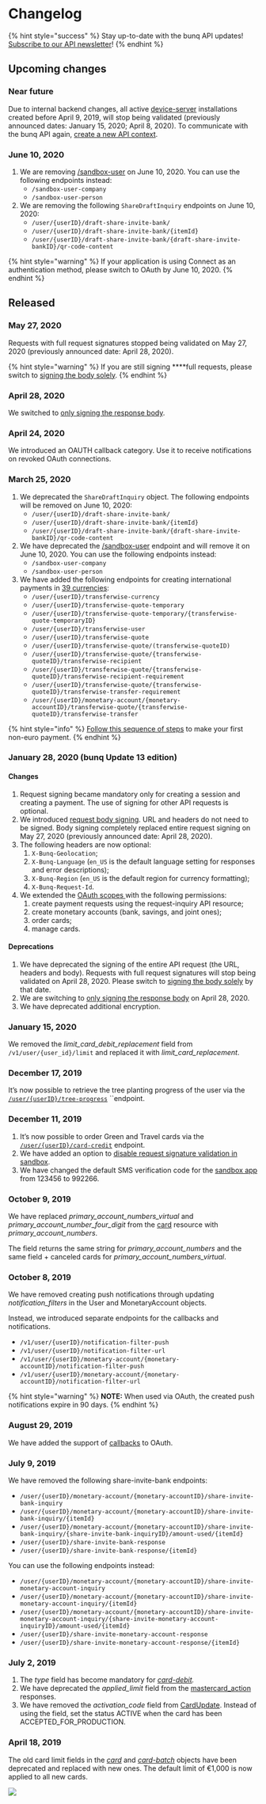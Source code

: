 # Changelog

{% hint style="success" %}
Stay up-to-date with the bunq API updates! [Subscribe to our API newsletter](https://bunq.us8.list-manage.com/subscribe?u=c00d0d6daea4e1cf7c863d52e&id=b08680cdc7)!
{% endhint %}

## Upcoming changes

### Near future

Due to internal backend changes, all active [device-server](https://doc.bunq.com/#/device-server/Create_DeviceServer) installations created before April 9, 2019, will stop being validated \(previously announced dates: January 15, 2020; April 8, 2020\). To communicate with the bunq API again, [create a new API context](https://beta.doc.bunq.com/basics/authentication#creating-api-context).

### June 10, 2020

1. We are removing [/sandbox-user](https://doc.bunq.com/#/sandbox-user/Create_SandboxUser) on June 10, 2020. You can use the following endpoints instead:
   * `/sandbox-user-company`
   * `/sandbox-user-person`
2. We are removing the following `ShareDraftInquiry` endpoints on June 10, 2020:
   * `/user/{userID}/draft-share-invite-bank/`
   * `/user/{userID}/draft-share-invite-bank/{itemId}`
   * `/user/{userID}/draft-share-invite-bank/{draft-share-invite-bankID}/qr-code-content`

{% hint style="warning" %}
If your application is using Connect as an authentication method, please switch to OAuth by June 10, 2020.
{% endhint %}

## Released

### May 27, 2020

Requests with full request signatures stopped being validated on May 27, 2020 \(previously announced date: April 28, 2020\). 

{% hint style="warning" %}
If you are still signing ****full requests, please switch to [signing the body solely](https://beta.doc.bunq.com/basics/authentication/signing).
{% endhint %}

### April 28, 2020

We switched to [only signing the response body](https://beta.doc.bunq.com/basics/authentication/signing#response-verifying-example). 

### April 24, 2020

We introduced an OAUTH callback category. Use it to receive notifications on revoked OAuth connections.

### March 25, 2020

1. We deprecated the `ShareDraftInquiry` object. The following endpoints will be removed on June 10, 2020:
   * `/user/{userID}/draft-share-invite-bank/`
   * `/user/{userID}/draft-share-invite-bank/{itemId}`
   * `/user/{userID}/draft-share-invite-bank/{draft-share-invite-bankID}/qr-code-content`
2. We have deprecated the [/sandbox-user](https://doc.bunq.com/#/sandbox-user/Create_SandboxUser) endpoint and will remove it on June 10, 2020. You can use the following endpoints instead:
   * `/sandbox-user-company`
   * `/sandbox-user-person`
3. We have added the following endpoints for creating international payments in [39 currencies](https://together.bunq.com/d/5185-transferwise-currencies/2):
   * `/user/{userID}/transferwise-currency`
   * `/user/{userID}/transferwise-quote-temporary`
   * `/user/{userID}/transferwise-quote-temporary/{transferwise-quote-temporaryID}`
   * `/user/{userID}/transferwise-user`
   * `/user/{userID}/transferwise-quote`
   * `/user/{userID}/transferwise-quote/(transferwise-quoteID)`
   * `/user/{userID}/transferwise-quote/{transferwise-quoteID}/transferwise-recipient`
   * `/user/{userID}/transferwise-quote/{transferwise-quoteID}/transferwise-recipient-requirement`
   * `/user/{userID}/transferwise-quote/{transferwise-quoteID}/transferwise-transfer-requirement`
   * `/user/{userID}/monetary-account/{monetary-accountID}/transferwise-quote/{transferwise-quoteID}/transferwise-transfer`

{% hint style="info" %}
[Follow this sequence of steps](https://beta.doc.bunq.com/quickstart/transferwise-payment) to make your first non-euro payment.
{% endhint %}

### January 28, 2020 \(bunq Update 13 edition\)

#### Changes

1. Request signing became mandatory only for creating a session and creating a payment. The use of signing for other API requests is optional. 
2. We introduced [request body signing](https://beta.doc.bunq.com/basics/authentication/signing). URL and headers do not need to be signed. Body signing completely replaced entire request signing on May 27, 2020 \(previously announced date: April 28, 2020\).
3. The following headers are now optional:
   1. `X-Bunq-Geolocation`;
   2. `X-Bunq-Language` \(`en_US` is the default language setting for responses and error descriptions\);
   3. `X-Bunq-Region` \(`en_US` is the default region for currency formatting\);
   4. `X-Bunq-Request-Id`.
4. We extended the [OAuth scopes ](https://beta.doc.bunq.com/basics/oauth#what-can-my-apps-do-with-oauth)with the following permissions:
   1. create payment requests using the request-inquiry API resource;
   2. create monetary accounts \(bank, savings, and joint ones\);
   3. order cards;
   4. manage cards.

#### Deprecations

1. We have deprecated the signing of the entire API request \(the URL, headers and body\). Requests with full request signatures will stop being validated on April 28, 2020. Please switch to [signing the body solely](https://beta.doc.bunq.com/basics/authentication/signing) by that date.
2. We are switching to [only signing the response body](https://beta.doc.bunq.com/basics/authentication/signing#response-verifying-example) on April 28, 2020. 
3. We have deprecated additional encryption.

### January 15, 2020

We removed the _limit\_card\_debit\_replacement_ field from `/v1/user/{user_id}/limit` and replaced it with _limit\_card\_replacement_.

### December 17, 2019

It’s now possible to retrieve the tree planting progress of the user via the [`/user/{userID}/tree-progress`](https://doc.bunq.com/#/tree-progress/List_all_TreeProgress_for_User) ``endpoint.

### December 11, 2019

1. It’s now possible to order Green and Travel cards via the [`/user/{userID}/card-credit`](https://doc.bunq.com/#/card-credit/Create_CardCredit_for_User) endpoint.
2. We have added an option to [disable request signature validation in sandbox](https://beta.doc.bunq.com/basics/sandbox#sandbox-request-signing).
3. We have changed the default SMS verification code for the [sandbox app](https://beta.doc.bunq.com/basics/sandbox/android-emulator) from 123456 to 992266.

### October 9, 2019

We have replaced _primary\_account\_numbers\_virtual_ and _primary\_account\_number\_four\_digit_ from the [card](https://doc.bunq.com/?utm_source=What%27s+new+with+the+bunq+API&utm_campaign=d65e4c4f05-API_Partners&utm_medium=email&utm_term=0_0aa6b52aaa-d65e4c4f05-#/card) resource with _primary\_account\_numbers_.  
  
The field returns the same string for _primary\_account\_numbers_ and the same field + canceled cards for _primary\_account\_numbers\_virtual_.

### October 8, 2019

We have removed creating push notifications through updating _notification\_filters_ in the User and MonetaryAccount objects.

Instead, we introduced separate endpoints for the callbacks and notifications.

* `/v1/user/{userID}/notification-filter-push`
* `/v1/user/{userID}/notification-filter-url`
* `/v1/user/{userID}/monetary-account/{monetary-accountID}/notification-filter-push`
* `/v1/user/{userID}/monetary-account/{monetary-accountID}/notification-filter-url`

{% hint style="warning" %}
**NOTE:** When used via OAuth, the created push notifications expire in 90 days.
{% endhint %}

### August 29, 2019

We have added the support of [callbacks](https://beta.doc.bunq.com/basics/callbacks) to OAuth.

### July 9, 2019

We have removed the following share-invite-bank endpoints:

* `/user/{userID}/monetary-account/{monetary-accountID}/share-invite-bank-inquiry`
* `/user/{userID}/monetary-account/{monetary-accountID}/share-invite-bank-inquiry/{itemId}`
* `/user/{userID}/monetary-account/{monetary-accountID}/share-invite-bank-inquiry/{share-invite-bank-inquiryID}/amount-used/{itemId}`
* `/user/{userID}/share-invite-bank-response`
* `/user/{userID}/share-invite-bank-response/{itemId}`

You can use the following endpoints instead:

* `/user/{userID}/monetary-account/{monetary-accountID}/share-invite-monetary-account-inquiry`
* `/user/{userID}/monetary-account/{monetary-accountID}/share-invite-monetary-account-inquiry/{itemId}`
* `/user/{userID}/monetary-account/{monetary-accountID}/share-invite-monetary-account-inquiry/{share-invite-monetary-account-inquiryID}/amount-used/{itemId}`
* `/user/{userID}/share-invite-monetary-account-response`
* `/user/{userID}/share-invite-monetary-account-response/{itemId}`

### July 2, 2019

1. The _type_ field has become mandatory for [_card-debit_](https://doc.bunq.com/#/card-debit)_._
2. We have deprecated the _applied\_limit_ field from the [mastercard\_action](https://doc.bunq.com/#/mastercard-action) responses.
3. We have removed the _activation\_code_ field from [CardUpdate](https://doc.bunq.com/#/card/Update_Card_for_User). Instead of using the field, set the status ACTIVE when the card has been ACCEPTED\_FOR\_PRODUCTION.

### April 18, 2019

The old card limit fields in the [_card_](https://doc.bunq.com/#/card) and [_card-batch_](https://doc.bunq.com/#/card-batch) objects have been deprecated and replaced with new ones. The default limit of €1,000 is now applied to all new cards.

![](../.gitbook/assets/screenshot-2019-04-10-at-12.34.11%20%282%29.png)




